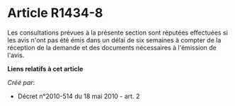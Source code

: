 # Article R1434-8

Les consultations prévues à la présente section sont réputées effectuées si les avis n'ont pas été émis dans un délai de six
semaines à compter de la réception de la demande et des documents nécessaires à l'émission de l'avis.

**Liens relatifs à cet article**

_Créé par_:

  - Décret n°2010-514 du 18 mai 2010 - art. 2
